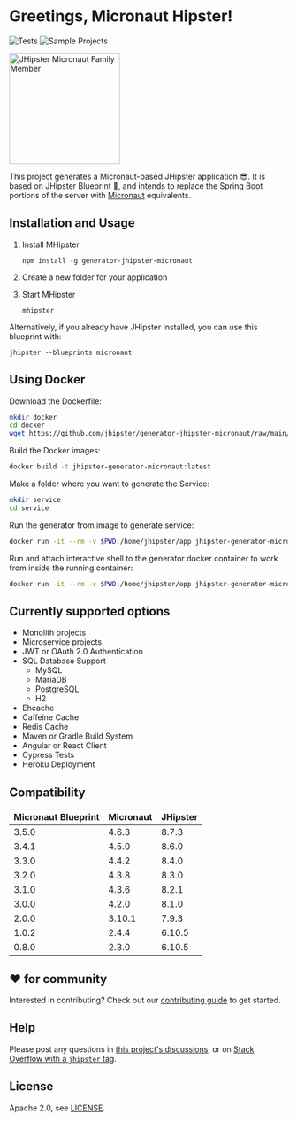 # Greetings, Micronaut Hipster!

![Tests](https://github.com/jhipster/generator-jhipster-micronaut/workflows/Generator%20Lint%20/%20Tests/badge.svg)
![Sample Projects](https://github.com/jhipster/generator-jhipster-micronaut/workflows/Verify%20Sample%20Projects/badge.svg)

<img src="https://raw.githubusercontent.com/jhipster/jhipster-artwork/master/family/jhipster_family_member_4.png" alt="JHipster Micronaut Family Member"
width=200
style="max-width:50%;">

This project generates a Micronaut-based JHipster application 😎.
It is based on JHipster Blueprint 🔵, and intends to replace the Spring Boot portions of the server with [Micronaut](https://micronaut.io) equivalents.

## Installation and Usage

1. Install MHipster

   ```
   npm install -g generator-jhipster-micronaut
   ```

2. Create a new folder for your application
3. Start MHipster

   ```
   mhipster
   ```

Alternatively, if you already have JHipster installed, you can use this blueprint with:

```
jhipster --blueprints micronaut
```

## Using Docker

Download the Dockerfile:

```bash
mkdir docker
cd docker
wget https://github.com/jhipster/generator-jhipster-micronaut/raw/main/docker/Dockerfile
```

Build the Docker images:

```bash
docker build -t jhipster-generator-micronaut:latest .
```

Make a folder where you want to generate the Service:

```bash
mkdir service
cd service
```

Run the generator from image to generate service:

```bash
docker run -it --rm -v $PWD:/home/jhipster/app jhipster-generator-micronaut
```

Run and attach interactive shell to the generator docker container to work from inside the running container:

```bash
docker run -it --rm -v $PWD:/home/jhipster/app jhipster-generator-micronaut /bin/bash
```

## Currently supported options

- Monolith projects
- Microservice projects
- JWT or OAuth 2.0 Authentication
- SQL Database Support
  - MySQL
  - MariaDB
  - PostgreSQL
  - H2
- Ehcache
- Caffeine Cache
- Redis Cache
- Maven or Gradle Build System
- Angular or React Client
- Cypress Tests
- Heroku Deployment

## Compatibility

| Micronaut Blueprint | Micronaut | JHipster |
|---------------------|-----------|----------|
| 3.5.0               | 4.6.3     | 8.7.3    |
| 3.4.1               | 4.5.0     | 8.6.0    |
| 3.3.0               | 4.4.2     | 8.4.0    |
| 3.2.0               | 4.3.8     | 8.3.0    |
| 3.1.0               | 4.3.6     | 8.2.1    |
| 3.0.0               | 4.2.0     | 8.1.0    |
| 2.0.0               | 3.10.1    | 7.9.3    |
| 1.0.2               | 2.4.4     | 6.10.5   |
| 0.8.0               | 2.3.0     | 6.10.5   |

## ❤️ for community

Interested in contributing?
Check out our [contributing guide](https://github.com/jhipster/generator-jhipster-micronaut/blob/main/CONTRIBUTING.md) to get started.

## Help

Please post any questions in [this project's discussions](https://github.com/jhipster/generator-jhipster-micronaut/discussions), or on [Stack Overflow with a `jhipster` tag](https://stackoverflow.com/questions/tagged/jhipster).

## License

Apache 2.0, see [LICENSE](LICENSE).
